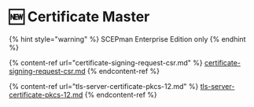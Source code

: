 # 🆕 Certificate Master

{% hint style="warning" %}
SCEPman Enterprise Edition only
{% endhint %}

{% content-ref url="certificate-signing-request-csr.md" %}
[certificate-signing-request-csr.md](certificate-signing-request-csr.md)
{% endcontent-ref %}

{% content-ref url="tls-server-certificate-pkcs-12.md" %}
[tls-server-certificate-pkcs-12.md](tls-server-certificate-pkcs-12.md)
{% endcontent-ref %}

